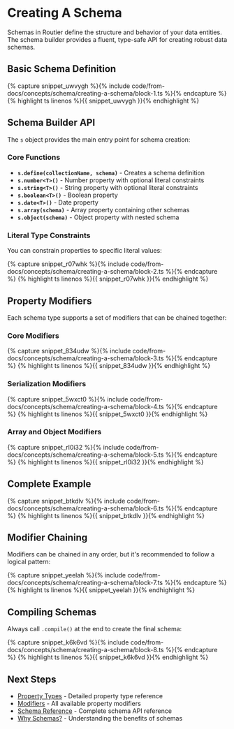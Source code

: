 # Creating A Schema

Schemas in Routier define the structure and behavior of your data entities. The schema builder provides a fluent, type-safe API for creating robust data schemas.

## Basic Schema Definition


{% capture snippet_uwvygh %}{% include code/from-docs/concepts/schema/creating-a-schema/block-1.ts %}{% endcapture %}
{% highlight ts linenos %}{{ snippet_uwvygh }}{% endhighlight %}


## Schema Builder API

The `s` object provides the main entry point for schema creation:

### Core Functions

- **`s.define(collectionName, schema)`** - Creates a schema definition
- **`s.number<T>()`** - Number property with optional literal constraints
- **`s.string<T>()`** - String property with optional literal constraints
- **`s.boolean<T>()`** - Boolean property
- **`s.date<T>()`** - Date property
- **`s.array(schema)`** - Array property containing other schemas
- **`s.object(schema)`** - Object property with nested schema

### Literal Type Constraints

You can constrain properties to specific literal values:


{% capture snippet_r07whk %}{% include code/from-docs/concepts/schema/creating-a-schema/block-2.ts %}{% endcapture %}
{% highlight ts linenos %}{{ snippet_r07whk }}{% endhighlight %}


## Property Modifiers

Each schema type supports a set of modifiers that can be chained together:

### Core Modifiers


{% capture snippet_834udw %}{% include code/from-docs/concepts/schema/creating-a-schema/block-3.ts %}{% endcapture %}
{% highlight ts linenos %}{{ snippet_834udw }}{% endhighlight %}


### Serialization Modifiers


{% capture snippet_5wxct0 %}{% include code/from-docs/concepts/schema/creating-a-schema/block-4.ts %}{% endcapture %}
{% highlight ts linenos %}{{ snippet_5wxct0 }}{% endhighlight %}


### Array and Object Modifiers


{% capture snippet_rl0i32 %}{% include code/from-docs/concepts/schema/creating-a-schema/block-5.ts %}{% endcapture %}
{% highlight ts linenos %}{{ snippet_rl0i32 }}{% endhighlight %}


## Complete Example


{% capture snippet_btkdlv %}{% include code/from-docs/concepts/schema/creating-a-schema/block-6.ts %}{% endcapture %}
{% highlight ts linenos %}{{ snippet_btkdlv }}{% endhighlight %}


## Modifier Chaining

Modifiers can be chained in any order, but it's recommended to follow a logical pattern:


{% capture snippet_yeelah %}{% include code/from-docs/concepts/schema/creating-a-schema/block-7.ts %}{% endcapture %}
{% highlight ts linenos %}{{ snippet_yeelah }}{% endhighlight %}


## Compiling Schemas

Always call `.compile()` at the end to create the final schema:


{% capture snippet_k6k6vd %}{% include code/from-docs/concepts/schema/creating-a-schema/block-8.ts %}{% endcapture %}
{% highlight ts linenos %}{{ snippet_k6k6vd }}{% endhighlight %}


## Next Steps

- [Property Types](property-types/README.md) - Detailed property type reference
- [Modifiers](modifiers/README.md) - All available property modifiers
- [Schema Reference](reference.md) - Complete schema API reference
- [Why Schemas?](why-schemas.md) - Understanding the benefits of schemas
